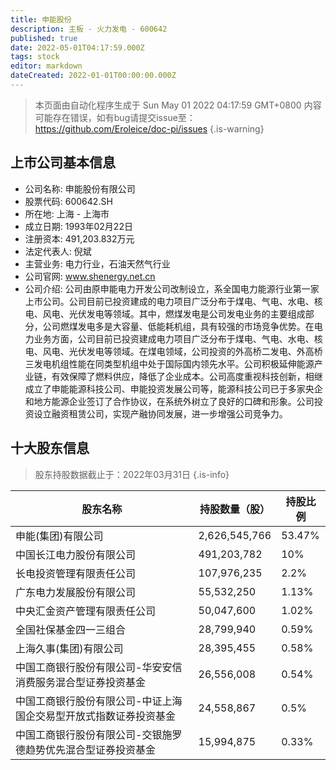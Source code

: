 ```yaml
---
title: 申能股份
description: 主板 - 火力发电 - 600642
published: true
date: 2022-05-01T04:17:59.000Z
tags: stock
editor: markdown
dateCreated: 2022-01-01T00:00:00.000Z
---
```


> 本页面由自动化程序生成于 Sun May 01 2022 04:17:59 GMT+0800
> 内容可能存在错误，如有bug请提交issue至：https://github.com/Eroleice/doc-pi/issues
{.is-warning}

## 上市公司基本信息
- 公司名称: 申能股份有限公司
- 股票代码: 600642.SH
- 所在地: 上海 - 上海市
- 成立日期: 1993年02月22日
- 注册资本: 491,203.832万元
- 法定代表人: 倪斌
- 主营业务: 电力行业，石油天然气行业
- 公司官网: www.shenergy.net.cn
- 公司介绍: 公司由原申能电力开发公司改制设立，系全国电力能源行业第一家上市公司。公司目前已投资建成的电力项目广泛分布于煤电、气电、水电、核电、风电、光伏发电等领域。其中，燃煤发电是公司发电业务的主要组成部分，公司燃煤发电多是大容量、低能耗机组，具有较强的市场竞争优势。在电力业务方面，公司目前已投资建成电力项目广泛分布于煤电、气电、水电、核电、风电、光伏发电等领域。在煤电领域，公司投资的外高桥二发电、外高桥三发电机组性能在同类型机组中处于国际国内领先水平。公司积极延伸能源产业链，有效保障了燃料供应，降低了企业成本。公司高度重视科技创新，相继成立了申能能源科技公司、申能投资发展公司等，能源科技公司已于多家央企和地方能源企业签订了合作协议，在系统外树立了良好的口碑和形象。公司投资设立融资租赁公司，实现产融协同发展，进一步增强公司竞争力。


## 十大股东信息
> 股东持股数据截止于：2022年03月31日
{.is-info}

| 股东名称 | 持股数量（股） | 持股比例 |
| --- | --- | --- |
| 申能(集团)有限公司 | 2,626,545,766 | 53.47% |
| 中国长江电力股份有限公司 | 491,203,782 | 10% |
| 长电投资管理有限责任公司 | 107,976,235 | 2.2% |
| 广东电力发展股份有限公司 | 55,532,250 | 1.13% |
| 中央汇金资产管理有限责任公司 | 50,047,600 | 1.02% |
| 全国社保基金四一三组合 | 28,799,940 | 0.59% |
| 上海久事(集团)有限公司 | 28,395,455 | 0.58% |
| 中国工商银行股份有限公司-华安安信消费服务混合型证券投资基金 | 26,556,008 | 0.54% |
| 中国工商银行股份有限公司-中证上海国企交易型开放式指数证券投资基金 | 24,558,867 | 0.5% |
| 中国工商银行股份有限公司-交银施罗德趋势优先混合型证券投资基金 | 15,994,875 | 0.33% |




